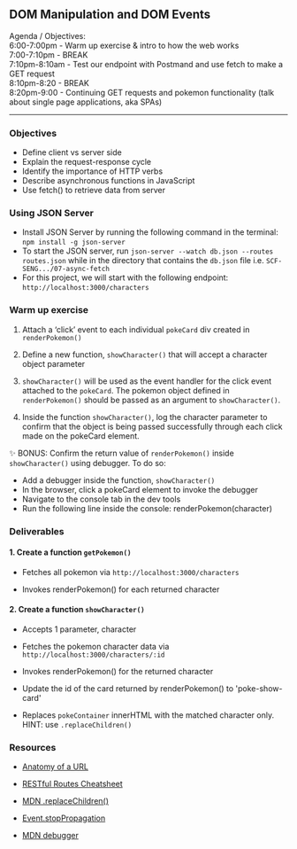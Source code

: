 ## DOM Manipulation and DOM Events

Agenda / Objectives:<br>
6:00-7:00pm - Warm up exercise & intro to how the web works<br>
7:00-7:10pm - BREAK <br>
7:10pm-8:10am - Test our endpoint with Postmand and use fetch to make a GET request <br>
8:10pm-8:20 - BREAK <br>
8:20pm-9:00 - Continuing GET requests and pokemon functionality (talk about single page applications, aka SPAs) <br>

***

### Objectives

- Define client vs server side
- Explain the request-response cycle
- Identify the importance of HTTP verbs
- Describe asynchronous functions in JavaScript
- Use fetch() to retrieve data from server

### Using JSON Server

- Install JSON Server by running the following command in the terminal: `npm install -g json-server`
- To start the JSON server, run `json-server --watch db.json --routes routes.json` while in the directory that contains the `db.json` file i.e. `SCF-SENG.../07-async-fetch`
- For this project, we will start with the following endpoint: `http://localhost:3000/characters`

### Warm up exercise

1. Attach a ‘click’ event to each individual `pokeCard` div created in `renderPokemon()`

2. Define a new function, `showCharacter()` that will accept a character object parameter

3. `showCharacter()` will be used as the event handler for the click event attached to the `pokeCard`. The pokemon object defined in `renderPokemon()` should be passed as an argument to `showCharacter()`.

4. Inside the function `showCharacter()`, log the character parameter to confirm that the object is being passed successfully through each click made on the pokeCard element.

✨ BONUS: Confirm the return value of `renderPokemon()` inside `showCharacter()` using debugger. To do so:

- Add a debugger inside the function, `showCharacter()`
- In the browser, click a pokeCard element to invoke the debugger
- Navigate to the console tab in the dev tools
- Run the following line inside the console: renderPokemon(character)

### Deliverables

#### 1. Create a function `getPokemon()`

- Fetches all pokemon via `http://localhost:3000/characters`

- Invokes renderPokemon() for each returned character

#### 2. Create a function `showCharacter()`

- Accepts 1 parameter, character

- Fetches the pokemon character data via `http://localhost:3000/characters/:id`

- Invokes renderPokemon() for the returned character

- Update the id of the card returned by renderPokemon() to 'poke-show-card'

- Replaces `pokeContainer` innerHTML with the matched character only. HINT: use `.replaceChildren()`

### Resources

- [Anatomy of a URL](https://medium.com/@joseph.pyram/9-parts-of-a-url-that-you-should-know-89fea8e11713)

- [RESTful Routes Cheatsheet](https://www.learnhowtoprogram.com/c-and-net/basic-web-applications/introduction-to-restful-routing)

- [MDN .replaceChildren()](https://developer.mozilla.org/en-US/docs/Web/API/Element/replaceChildren)

- [Event.stopPropagation](https://developer.mozilla.org/en-US/docs/Web/API/Event/stopPropagation)

- [MDN debugger](https://developer.mozilla.org/en-US/docs/Web/JavaScript/Reference/Statements/debugger)